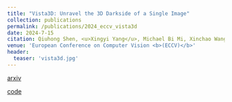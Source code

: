 ```yaml
---
title: "Vista3D: Unravel the 3D Darkside of a Single Image"
collection: publications
permalink: /publications/2024_eccv_vista3d
date: 2024-7-15
citation: Qiuhong Shen, <u>Xingyi Yang</u>, Michael Bi Mi, Xinchao Wang
venue: 'European Conference on Computer Vision <b>(ECCV)</b>'
header:
  teaser: 'vista3d.jpg'
---
```


[arxiv](https://arxiv.org/abs/2409.12193)


[code](https://github.com/florinshen/Vista3D)
